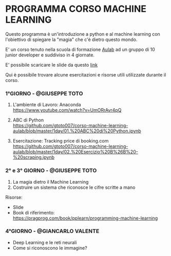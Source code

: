 # PROGRAMMA CORSO MACHINE LEARNING

Questo programma è un'introduzione a python e  al machine learning con l'obiettivo di spiegare la "magia" che c'è dietro questo mondo.

E' un corso tenuto nella scuola di formazione [Aulab](https://aulab.it/) ad un gruppo di 10 junior developer e suddiviso in 4 giornate.

E' possibile scaricare le slide da questo [link](https://github.com/gtoto007/corso-machine-learning-by-GToto/blob/master/Hello%20machine%20learning.pdf)

Qui è possibile trovare alcune esercitazioni e risorse utili utilizzate durante il corso.

### 1°GIORNO - @GIUSEPPE TOTO
1. L'ambiente di Lavoro: Anaconda  
   https://www.youtube.com/watch?v=UmORrAvr4pQ

2. ABC di Python  
   https://github.com/gtoto007/corso-machine-learning-aulab/blob/master/1day/01.%20ABC%20di%20Python.ipynb

3. Esercitazione:  Tracking price di booking.com  
   https://github.com/gtoto007/corso-machine-learning-aulab/blob/master/1day/02.%20Esercizio%20B%26B%20-%20scraping.ipynb

### 2° e 3° GIORNO - @GIUSEPPE TOTO
1. La magia dietro il Machine Learning 
2. Costruire un sistema che riconosce le cifre scritte a mano

Risorse:
 - Slide
 - Book di riferimento:  
   https://pragprog.com/book/pplearn/programming-machine-learning

### 4°GIORNO - @GIANCARLO VALENTE
- Deep Learning e le reti neurali
- Come si riconoscono le immagine?

